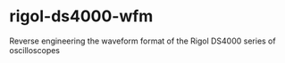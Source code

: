 # rigol-ds4000-wfm
Reverse engineering the waveform format of the Rigol DS4000 series of oscilloscopes
